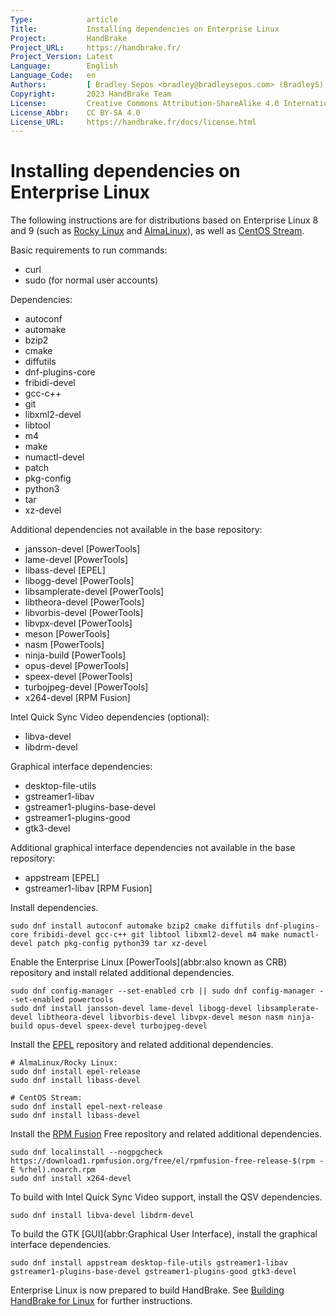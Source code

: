 ```yaml
---
Type:            article
Title:           Installing dependencies on Enterprise Linux
Project:         HandBrake
Project_URL:     https://handbrake.fr/
Project_Version: Latest
Language:        English
Language_Code:   en
Authors:         [ Bradley Sepos <bradley@bradleysepos.com> (BradleyS) ]
Copyright:       2023 HandBrake Team
License:         Creative Commons Attribution-ShareAlike 4.0 International
License_Abbr:    CC BY-SA 4.0
License_URL:     https://handbrake.fr/docs/license.html
---
```


Installing dependencies on Enterprise Linux
===========================================

The following instructions are for distributions based on Enterprise Linux 8 and 9 (such as [Rocky Linux](https://rockylinux.org) and [AlmaLinux](https://almalinux.org)), as well as [CentOS Stream](https://centos.org).

Basic requirements to run commands:

- curl
- sudo (for normal user accounts)

Dependencies:

- autoconf
- automake
- bzip2
- cmake
- diffutils
- dnf-plugins-core
- fribidi-devel
- gcc-c++
- git
- libxml2-devel
- libtool
- m4
- make
- numactl-devel
- patch
- pkg-config
- python3
- tar
- xz-devel

Additional dependencies not available in the base repository:

- jansson-devel [PowerTools]
- lame-devel [PowerTools]
- libass-devel [EPEL]
- libogg-devel [PowerTools]
- libsamplerate-devel [PowerTools]
- libtheora-devel [PowerTools]
- libvorbis-devel [PowerTools]
- libvpx-devel [PowerTools]
- meson [PowerTools]
- nasm [PowerTools]
- ninja-build [PowerTools]
- opus-devel [PowerTools]
- speex-devel [PowerTools]
- turbojpeg-devel [PowerTools]
- x264-devel [RPM Fusion]

Intel Quick Sync Video dependencies (optional):

- libva-devel
- libdrm-devel

Graphical interface dependencies:

- desktop-file-utils
- gstreamer1-libav
- gstreamer1-plugins-base-devel
- gstreamer1-plugins-good
- gtk3-devel

Additional graphical interface dependencies not available in the base repository:

- appstream [EPEL]
- gstreamer1-libav [RPM Fusion]

Install dependencies.

    sudo dnf install autoconf automake bzip2 cmake diffutils dnf-plugins-core fribidi-devel gcc-c++ git libtool libxml2-devel m4 make numactl-devel patch pkg-config python39 tar xz-devel

Enable the Enterprise Linux [PowerTools](abbr:also known as CRB) repository and install related additional dependencies.

    sudo dnf config-manager --set-enabled crb || sudo dnf config-manager --set-enabled powertools
    sudo dnf install jansson-devel lame-devel libogg-devel libsamplerate-devel libtheora-devel libvorbis-devel libvpx-devel meson nasm ninja-build opus-devel speex-devel turbojpeg-devel

Install the [EPEL](https://fedoraproject.org/wiki/EPEL) repository and related additional dependencies.

    # AlmaLinux/Rocky Linux:
    sudo dnf install epel-release
    sudo dnf install libass-devel

    # CentOS Stream:
    sudo dnf install epel-next-release
    sudo dnf install libass-devel

Install the [RPM Fusion](http://rpmfusion.org) Free repository and related additional dependencies.

    sudo dnf localinstall --nogpgcheck https://download1.rpmfusion.org/free/el/rpmfusion-free-release-$(rpm -E %rhel).noarch.rpm
    sudo dnf install x264-devel

To build with Intel Quick Sync Video support, install the QSV dependencies.

    sudo dnf install libva-devel libdrm-devel

To build the GTK [GUI](abbr:Graphical User Interface), install the graphical interface dependencies.

    sudo dnf install appstream desktop-file-utils gstreamer1-libav gstreamer1-plugins-base-devel gstreamer1-plugins-good gtk3-devel

Enterprise Linux is now prepared to build HandBrake. See [Building HandBrake for Linux](build-linux.html) for further instructions.
